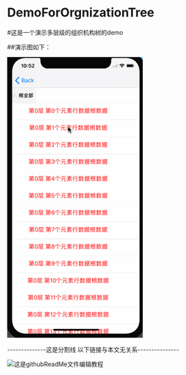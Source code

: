 # DemoForOrgnizationTree
#这是一个演示多层级的组织机构树的demo


##演示图如下：



![orgTreeGif](https://github.com/rickie1219/DemoForOrgnizationTree/blob/master/ScreenShot/001.gif)





--------------这是分割线 以下链接与本文无关系---------------

![这是githubReadMe文件编辑教程](http://blog.csdn.net/kaitiren/article/details/38513715)
